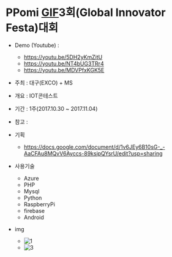 # PPomi [GIF](http://gifesta.com)3회(Global Innovator Festa)대회

- Demo (Youtube) : 
    - https://youtu.be/5DH2yKmZitU
	- https://youtu.be/NT4bUG3TRr4
	- https://youtu.be/MDVPfxKGK5E

- 주최 : 대구(EXCO) + MS
- 개요 : IOT콘테스트
- 기간 : 1주(2017.10.30 ~ 2017.11.04)
- 참고 : 
- 기획
	- https://docs.google.com/document/d/1v6JEy6B10sG-_-AaCFAu8MQvV6Ayccs-89ksipQYsrU/edit?usp=sharing <br>

- 사용기술
    - Azure
    - PHP
    - Mysql
    - Python
    - RaspberryPi
    - firebase
    - Android
 
- img
    - ![1](./1.jpg)<br>
    - ![3](./3.jpg)
